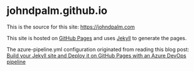 # johndpalm.github.io

This is the source for this site: https://johndpalm.com

This site is hosted on [GitHub Pages](https://pages.github.com/) and uses [Jekyll](https://jekyllrb.com) to generate the pages.

The azure-pipeline.yml configuration originated from reading this blog post: [Build your Jekyll site and Deploy it on GitHub Pages with an Azure DevOps pipeline](https://xaviergeerinck.com/deploying-gh-pages-with-azure-pipelines)
